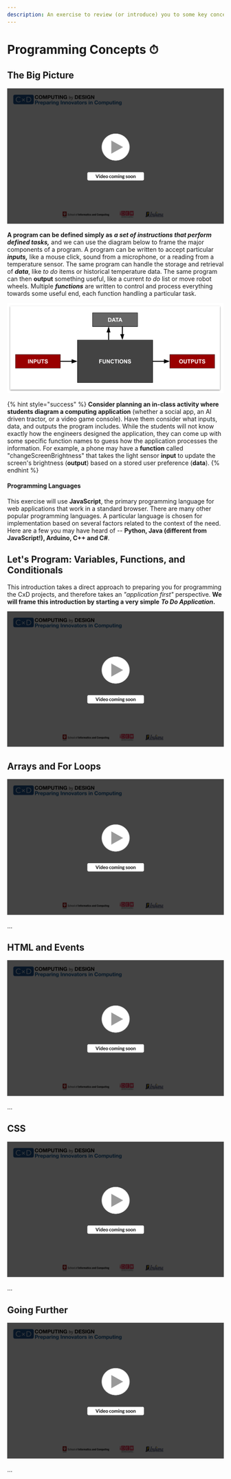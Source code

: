 ```yaml
---
description: An exercise to review (or introduce) you to some key concepts in programming.
---
```


# Programming Concepts ⏱

## **The Big Picture**

![](../../.gitbook/assets/vidcoming.png)

**A program can be defined simply as** _**a set of instructions that perform defined tasks,**_ and we can use the  diagram below to frame the major components of a program. A program can be written to accept particular _**inputs,**_ like a mouse click, sound from a microphone, or a reading from a temperature sensor. The same program can handle the storage and retrieval of _**data**_, like _to do_ items or historical temperature data. The same program can then **output** something useful, like a current _to do_ list or move robot wheels. Multiple _**functions**_ are written to control and process everything towards some useful end, each function handling a particular task.

![](../../.gitbook/assets/programmingframework.png)

{% hint style="success" %}
**Consider planning an in-class activity where students diagram a computing application** \(whether a social app, an AI driven tractor, or a video game console\). Have them consider what inputs, data, and outputs the program includes. While the students will not know exactly how the engineers designed the application, they can come up with some specific function names to guess how the application processes the information. For example, a phone may have a **function** called "changeScreenBrightness" that takes the light sensor **input** to update the screen's brightness \(**output**\) based on a stored user preference \(**data**\).
{% endhint %}

#### Programming Languages

This exercise will use **JavaScript**, the primary programming language for web applications that work in a standard browser. There are many other popular programming languages. A particular language is chosen for implementation based on several factors related to the context of the need. Here are a few you may have heard of -- **Python, Java \(different from JavaScript!\), Arduino, C++ and C\#**. 

## Let's Program: Variables, Functions, and Conditionals

This introduction takes a direct approach to preparing you for programming the CxD projects, and therefore takes an _"application first"_ perspective. **We will frame this introduction by starting a very simple** _**To Do Application**_**.**

![](../../.gitbook/assets/vidcoming.png)



## Arrays and For Loops

![](../../.gitbook/assets/vidcoming.png)

...

## HTML and Events

![](../../.gitbook/assets/vidcoming.png)

...

## CSS

![](../../.gitbook/assets/vidcoming.png)

...

## Going Further

![](../../.gitbook/assets/vidcoming.png)

...

